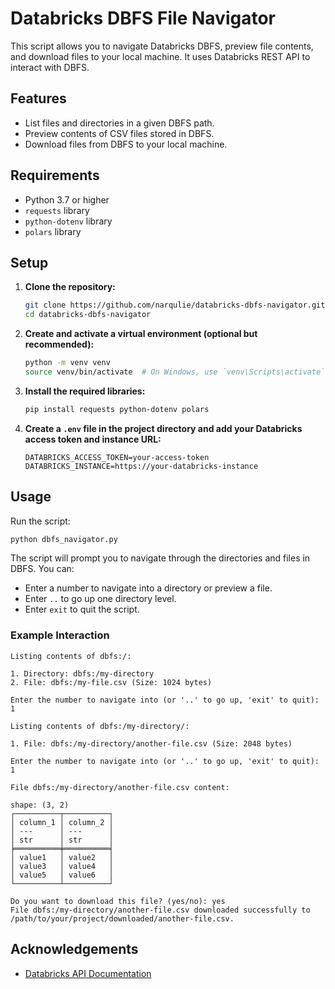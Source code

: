 
# Databricks DBFS File Navigator

This script allows you to navigate Databricks DBFS, preview file contents, and download files to your local machine. It uses Databricks REST API to interact with DBFS.

## Features

- List files and directories in a given DBFS path.
- Preview contents of CSV files stored in DBFS.
- Download files from DBFS to your local machine.

## Requirements

- Python 3.7 or higher
- `requests` library
- `python-dotenv` library
- `polars` library

## Setup

1. **Clone the repository:**
   ```bash
   git clone https://github.com/narqulie/databricks-dbfs-navigator.git
   cd databricks-dbfs-navigator
   ```

2. **Create and activate a virtual environment (optional but recommended):**
   ```bash
   python -m venv venv
   source venv/bin/activate  # On Windows, use `venv\Scripts\activate`
   ```

3. **Install the required libraries:**
   ```bash
   pip install requests python-dotenv polars
   ```

4. **Create a `.env` file in the project directory and add your Databricks access token and instance URL:**
   ```env
   DATABRICKS_ACCESS_TOKEN=your-access-token
   DATABRICKS_INSTANCE=https://your-databricks-instance
   ```

## Usage

Run the script:
```bash
python dbfs_navigator.py
```

The script will prompt you to navigate through the directories and files in DBFS. You can:

- Enter a number to navigate into a directory or preview a file.
- Enter `..` to go up one directory level.
- Enter `exit` to quit the script.

### Example Interaction

```
Listing contents of dbfs:/:

1. Directory: dbfs:/my-directory
2. File: dbfs:/my-file.csv (Size: 1024 bytes)

Enter the number to navigate into (or '..' to go up, 'exit' to quit): 1

Listing contents of dbfs:/my-directory/:

1. File: dbfs:/my-directory/another-file.csv (Size: 2048 bytes)

Enter the number to navigate into (or '..' to go up, 'exit' to quit): 1

File dbfs:/my-directory/another-file.csv content:

shape: (3, 2)
┌──────────┬──────────┐
│ column_1 │ column_2 │
│ ---      │ ---      │
│ str      │ str      │
╞══════════╪══════════╡
│ value1   │ value2   │
│ value3   │ value4   │
│ value5   │ value6   │
└──────────┴──────────┘

Do you want to download this file? (yes/no): yes
File dbfs:/my-directory/another-file.csv downloaded successfully to /path/to/your/project/downloaded/another-file.csv.
```


## Acknowledgements

- [Databricks API Documentation](https://docs.databricks.com/dev-tools/api/latest/index.html)
